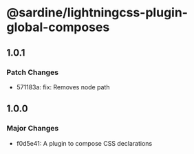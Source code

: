 # @sardine/lightningcss-plugin-global-composes

## 1.0.1

### Patch Changes

- 571183a: fix: Removes node path

## 1.0.0

### Major Changes

- f0d5e41: A plugin to compose CSS declarations
